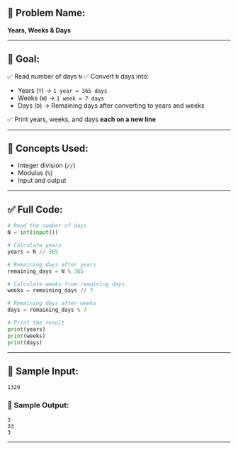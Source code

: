 ## 🧩 **Problem Name:**

**Years, Weeks & Days**

---

## 🎯 **Goal:**

✅ Read number of days `N`
✅ Convert `N` days into:

* Years (`Y`) → `1 year = 365 days`
* Weeks (`W`) → `1 week = 7 days`
* Days (`D`) → Remaining days after converting to years and weeks

✅ Print years, weeks, and days **each on a new line**

---

## 🧠 **Concepts Used:**

* Integer division (`//`)
* Modulus (`%`)
* Input and output

---

## ✅ Full Code:

```python
# Read the number of days
N = int(input())

# Calculate years
years = N // 365

# Remaining days after years
remaining_days = N % 365

# Calculate weeks from remaining days
weeks = remaining_days // 7

# Remaining days after weeks
days = remaining_days % 7

# Print the result
print(years)
print(weeks)
print(days)
```

---

## 🧪 Sample Input:

```
1329
```

### 🧾 Sample Output:

```
3  
33  
3
```

---
